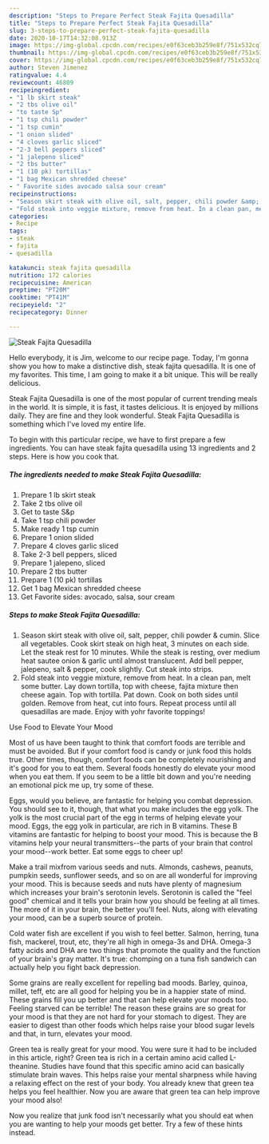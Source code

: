 ```yaml
---
description: "Steps to Prepare Perfect Steak Fajita Quesadilla"
title: "Steps to Prepare Perfect Steak Fajita Quesadilla"
slug: 3-steps-to-prepare-perfect-steak-fajita-quesadilla
date: 2020-10-17T14:32:08.913Z
image: https://img-global.cpcdn.com/recipes/e0f63ceb3b259e8f/751x532cq70/steak-fajita-quesadilla-recipe-main-photo.jpg
thumbnail: https://img-global.cpcdn.com/recipes/e0f63ceb3b259e8f/751x532cq70/steak-fajita-quesadilla-recipe-main-photo.jpg
cover: https://img-global.cpcdn.com/recipes/e0f63ceb3b259e8f/751x532cq70/steak-fajita-quesadilla-recipe-main-photo.jpg
author: Steven Jimenez
ratingvalue: 4.4
reviewcount: 46809
recipeingredient:
- "1 lb skirt steak"
- "2 tbs olive oil"
- "to taste Sp"
- "1 tsp chili powder"
- "1 tsp cumin"
- "1 onion slided"
- "4 cloves garlic sliced"
- "2-3 bell peppers sliced"
- "1 jalepeno sliced"
- "2 tbs butter"
- "1 (10 pk) tortillas"
- "1 bag Mexican shredded cheese"
- " Favorite sides avocado salsa sour cream"
recipeinstructions:
- "Season skirt steak with olive oil, salt, pepper, chili powder &amp; cumin. Slice all vegetables. Cook skirt steak on high heat, 3 minutes on each side. Let the steak rest for 10 minutes. While the steak is resting, over medium heat sautee onion &amp; garlic until almost translucent. Add bell pepper, jalepeno, salt &amp; pepper, cook slightly. Cut steak into strips."
- "Fold steak into veggie mixture, remove from heat. In a clean pan, melt some butter. Lay down tortilla, top with cheese, fajita mixture then cheese again. Top with tortilla. Pat down. Cook on both sides until golden. Remove from heat, cut into fours. Repeat process until all quesadillas are made. Enjoy with yohr favorite toppings!"
categories:
- Recipe
tags:
- steak
- fajita
- quesadilla

katakunci: steak fajita quesadilla 
nutrition: 172 calories
recipecuisine: American
preptime: "PT20M"
cooktime: "PT41M"
recipeyield: "2"
recipecategory: Dinner

---
```



![Steak Fajita Quesadilla](https://img-global.cpcdn.com/recipes/e0f63ceb3b259e8f/751x532cq70/steak-fajita-quesadilla-recipe-main-photo.jpg)

Hello everybody, it is Jim, welcome to our recipe page. Today, I'm gonna show you how to make a distinctive dish, steak fajita quesadilla. It is one of my favorites. This time, I am going to make it a bit unique. This will be really delicious.

Steak Fajita Quesadilla is one of the most popular of current trending meals in the world. It is simple, it is fast, it tastes delicious. It is enjoyed by millions daily. They are fine and they look wonderful. Steak Fajita Quesadilla is something which I've loved my entire life.




To begin with this particular recipe, we have to first prepare a few ingredients. You can have steak fajita quesadilla using 13 ingredients and 2 steps. Here is how you cook that.

<!--inarticleads1-->

##### The ingredients needed to make Steak Fajita Quesadilla:

1. Prepare 1 lb skirt steak
1. Take 2 tbs olive oil
1. Get to taste S&amp;p
1. Take 1 tsp chili powder
1. Make ready 1 tsp cumin
1. Prepare 1 onion slided
1. Prepare 4 cloves garlic sliced
1. Take 2-3 bell peppers, sliced
1. Prepare 1 jalepeno, sliced
1. Prepare 2 tbs butter
1. Prepare 1 (10 pk) tortillas
1. Get 1 bag Mexican shredded cheese
1. Get  Favorite sides: avocado, salsa, sour cream




<!--inarticleads2-->

##### Steps to make Steak Fajita Quesadilla:

1. Season skirt steak with olive oil, salt, pepper, chili powder &amp; cumin. Slice all vegetables. Cook skirt steak on high heat, 3 minutes on each side. Let the steak rest for 10 minutes. While the steak is resting, over medium heat sautee onion &amp; garlic until almost translucent. Add bell pepper, jalepeno, salt &amp; pepper, cook slightly. Cut steak into strips.
1. Fold steak into veggie mixture, remove from heat. In a clean pan, melt some butter. Lay down tortilla, top with cheese, fajita mixture then cheese again. Top with tortilla. Pat down. Cook on both sides until golden. Remove from heat, cut into fours. Repeat process until all quesadillas are made. Enjoy with yohr favorite toppings!




Use Food to Elevate Your Mood


Most of us have been taught to think that comfort foods are terrible and must be avoided. But if your comfort food is candy or junk food this holds true. Other times, though, comfort foods can be completely nourishing and it's good for you to eat them. Several foods honestly do elevate your mood when you eat them. If you seem to be a little bit down and you're needing an emotional pick me up, try some of these.

Eggs, would you believe, are fantastic for helping you combat depression. You should see to it, though, that what you make includes the egg yolk. The yolk is the most crucial part of the egg in terms of helping elevate your mood. Eggs, the egg yolk in particular, are rich in B vitamins. These B vitamins are fantastic for helping to boost your mood. This is because the B vitamins help your neural transmitters--the parts of your brain that control your mood--work better. Eat some eggs to cheer up!

Make a trail mixfrom various seeds and nuts. Almonds, cashews, peanuts, pumpkin seeds, sunflower seeds, and so on are all wonderful for improving your mood. This is because seeds and nuts have plenty of magnesium which increases your brain's serotonin levels. Serotonin is called the "feel good" chemical and it tells your brain how you should be feeling at all times. The more of it in your brain, the better you'll feel. Nuts, along with elevating your mood, can be a superb source of protein.

Cold water fish are excellent if you wish to feel better. Salmon, herring, tuna fish, mackerel, trout, etc, they're all high in omega-3s and DHA. Omega-3 fatty acids and DHA are two things that promote the quality and the function of your brain's gray matter. It's true: chomping on a tuna fish sandwich can actually help you fight back depression. 

Some grains are really excellent for repelling bad moods. Barley, quinoa, millet, teff, etc are all good for helping you be in a happier state of mind. These grains fill you up better and that can help elevate your moods too. Feeling starved can be terrible! The reason these grains are so great for your mood is that they are not hard for your stomach to digest. They are easier to digest than other foods which helps raise your blood sugar levels and that, in turn, elevates your mood.

Green tea is really great for your mood. You were sure it had to be included in this article, right? Green tea is rich in a certain amino acid called L-theanine. Studies have found that this specific amino acid can basically stimulate brain waves. This helps raise your mental sharpness while having a relaxing effect on the rest of your body. You already knew that green tea helps you feel healthier. Now you are aware that green tea can help improve your mood also!

Now you realize that junk food isn't necessarily what you should eat when you are wanting to help your moods get better. Try  a few  of  these  hints  instead.

